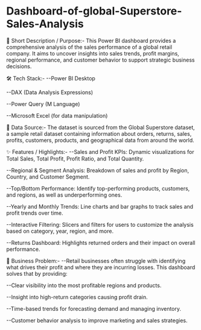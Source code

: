 # Dashboard-of-global-Superstore-Sales-Analysis
📝 Short Description / Purpose:-
This Power BI dashboard provides a comprehensive analysis of the sales performance of a global retail company. It aims to uncover insights into sales trends, profit margins, regional performance, and customer behavior to support strategic business decisions.

🛠️ Tech Stack:-
--Power BI Desktop

--DAX (Data Analysis Expressions)

--Power Query (M Language)

--Microsoft Excel (for data manipulation)

📂 Data Source:-
The dataset is sourced from the Global Superstore dataset, a sample retail dataset containing information about orders, returns, sales, profits, customers, products, and geographical data from around the world.

✨ Features / Highlights:-
--Sales and Profit KPIs: Dynamic visualizations for Total Sales, Total Profit, Profit Ratio, and Total Quantity.

--Regional & Segment Analysis: Breakdown of sales and profit by Region, Country, and Customer Segment.

--Top/Bottom Performance: Identify top-performing products, customers, and regions, as well as underperforming ones.

--Yearly and Monthly Trends: Line charts and bar graphs to track sales and profit trends over time.

--Interactive Filtering: Slicers and filters for users to customize the analysis based on category, year, region, and more.

--Returns Dashboard: Highlights returned orders and their impact on overall performance.

💼 Business Problem:-
--Retail businesses often struggle with identifying what drives their profit and where they are incurring losses. This dashboard solves that by providing:

--Clear visibility into the most profitable regions and products.

--Insight into high-return categories causing profit drain.

--Time-based trends for forecasting demand and managing inventory.

--Customer behavior analysis to improve marketing and sales strategies.

